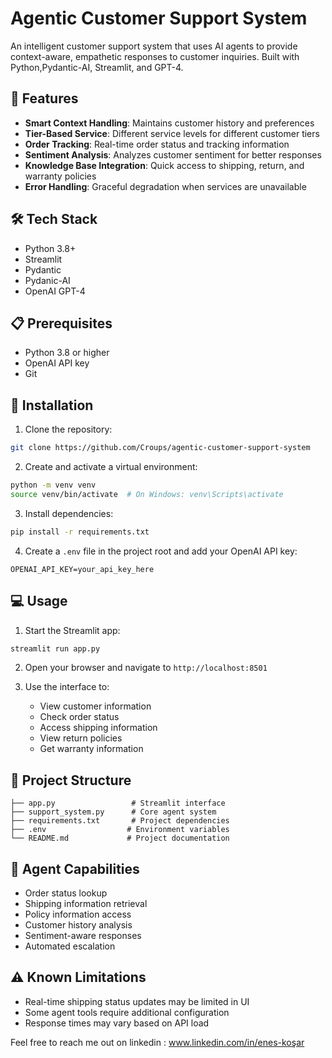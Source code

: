 # Agentic Customer Support System

An intelligent customer support system that uses AI agents to provide context-aware, empathetic responses to customer inquiries. Built with Python,Pydantic-AI, Streamlit, and GPT-4.

## 🌟 Features

- **Smart Context Handling**: Maintains customer history and preferences
- **Tier-Based Service**: Different service levels for different customer tiers
- **Order Tracking**: Real-time order status and tracking information
- **Sentiment Analysis**: Analyzes customer sentiment for better responses
- **Knowledge Base Integration**: Quick access to shipping, return, and warranty policies
- **Error Handling**: Graceful degradation when services are unavailable

## 🛠️ Tech Stack

- Python 3.8+
- Streamlit
- Pydantic
- Pydanic-AI
- OpenAI GPT-4

## 📋 Prerequisites

- Python 3.8 or higher
- OpenAI API key
- Git

## 🚀 Installation

1. Clone the repository:
```bash
git clone https://github.com/Croups/agentic-customer-support-system
```

2. Create and activate a virtual environment:
```bash
python -m venv venv
source venv/bin/activate  # On Windows: venv\Scripts\activate
```

3. Install dependencies:
```bash
pip install -r requirements.txt
```

4. Create a `.env` file in the project root and add your OpenAI API key:
```
OPENAI_API_KEY=your_api_key_here
```

## 💻 Usage

1. Start the Streamlit app:
```bash
streamlit run app.py
```

2. Open your browser and navigate to `http://localhost:8501`

3. Use the interface to:
   - View customer information
   - Check order status
   - Access shipping information
   - View return policies
   - Get warranty information

## 📁 Project Structure

```
├── app.py                 # Streamlit interface
├── support_system.py      # Core agent system
├── requirements.txt       # Project dependencies
├── .env                  # Environment variables
└── README.md             # Project documentation
```

## 🤖 Agent Capabilities

- Order status lookup
- Shipping information retrieval
- Policy information access
- Customer history analysis
- Sentiment-aware responses
- Automated escalation

## ⚠️ Known Limitations

- Real-time shipping status updates may be limited in UI
- Some agent tools require additional configuration
- Response times may vary based on API load


Feel free to reach me out on linkedin : www.linkedin.com/in/enes-koşar



